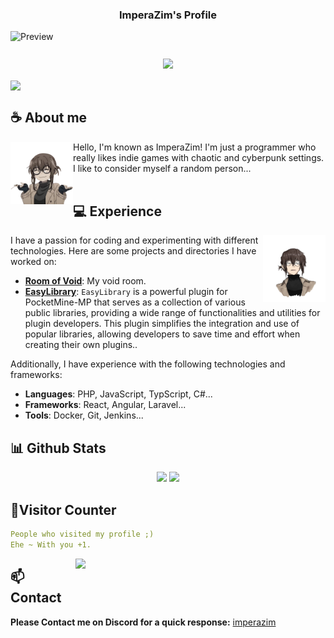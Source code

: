 <h3 align="center">ImperaZim's Profile</h3>

![Preview](./images/header.png)

<h3 align="center"><img align="center" width="425" src="https://lanyard.kyrie25.me/api/989254978617085962?imgStyle=square&gradient=e9d6d5-e9d6d5-f3b1b4-ffffff&bg=0d1117"></h3>


<p>
    <a href="https://github.com/ImperaZim/EasyLibrary" ><img align="center" src="https://github-readme-stats.vercel.app/api/pin/?username=imperazim&repo=EasyLibrary&show_icons=true&theme=radical&hide_border=true&include_all_commits=true&count_private=true" >
</a>
</p>



## **☕ About me**
<a href="https://github.com/ImperaZim"><img align="left" width="100" src="./images/anko_any.png"></a>
Hello, I'm known as ImperaZim! I'm just a programmer who really likes indie games with chaotic and cyberpunk settings. I like to consider myself a random person...
<br><br>



## **💻 Experience**
<a href="https://github.com/ImperaZim"><img align="right" width="100" src="./images/anko_badass.png"></a>
I have a passion for coding and experimenting with different technologies. Here are some projects and directories I have worked on:
- **[Room of Void](https://imperazim.cloud/)**: My void room.
- **[EasyLibrary](https://imperazim.cloud/plugins/EasyLibrary/)**: `EasyLibrary` is a powerful plugin for PocketMine-MP that serves as a collection of various public libraries, providing a wide range of functionalities and utilities for plugin developers. This plugin simplifies the integration and use of popular libraries, allowing developers to save time and effort when creating their own plugins..

Additionally, I have experience with the following technologies and frameworks:
- **Languages**: PHP, JavaScript, TypScript, C#...
- **Frameworks**: React, Angular, Laravel...
- **Tools**: Docker, Git, Jenkins...



## **📊 Github Stats**
<p align="center"><img width="50%" src="https://github-readme-stats.vercel.app/api?username=ImperaZim&show_icons=true&count_private=true&theme=react&hide_border=true&bg_color=0D1117"/> <img width="45%" src="https://github-readme-stats.vercel.app/api/top-langs/?username=ImperaZim&show_icons=true&count_private=true&theme=react&hide_border=true&bg_color=0D1117&layout=compact"/>
</p>

## **🧋Visitor Counter**
```yaml
People who visited my profile ;) 
Ehe ~ With you +1.
```

<a align="center" href="https://discord.com/users/989254978617085962"><img align="right" width=400 src="https://moe-counter.glitch.me/get/@imperazim?theme=rule34"></a>

## **📫 Contact**
**Please Contact me on Discord for a quick response:** [imperazim](https://discord.com/users/989254978617085962)
